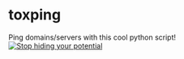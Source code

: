 # toxping
Ping domains/servers with this cool python script!
 [![Stop hiding your potential](https://openyourcode.xyz/assets/badge.png)](https://openyourcode.xyz) 
